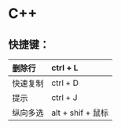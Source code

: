 # C++
## 快捷键：
| 删除行   | ctrl + L          |
| :------- | :---------------- |
| 快速复制 | ctrl + D          |
| 提示     | ctrl + J          |
| 纵向多选 | alt + shif + 鼠标 |